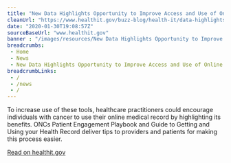 ```yaml
--- 
title: "New Data Highlights Opportunity to Improve Access and Use of Online Medical Records among Individuals with Cancer "
cleanUrl: "https://www.healthit.gov/buzz-blog/health-it/data-highlights-opportunity-to-improve-access-to-online-medical-records-among-individuals-with-cancer"
date: "2020-01-30T19:08:57Z"
sourceBaseUrl: "www.healthit.gov"
banner : "/images/resources/New Data Highlights Opportunity to Improve Access and Use of Online Medical Records among Individuals with Cancer.png"
breadcrumbs:
 - Home
 - News
 - New Data Highlights Opportunity to Improve Access and Use of Online Medical Records among Individuals with Cancer
breadcrumbLinks:
 - / 
 - /news
 - / 
---
```

To increase use of these tools, healthcare practitioners could encourage individuals with cancer to use their online medical record by highlighting its benefits. ONCs Patient Engagement Playbook and Guide to Getting and Using your Health Record deliver tips to providers and patients for making this process easier.  
  
[Read on healthit.gov](https://www.healthit.gov/buzz-blog/health-it/data-highlights-opportunity-to-improve-access-to-online-medical-records-among-individuals-with-cancer)

